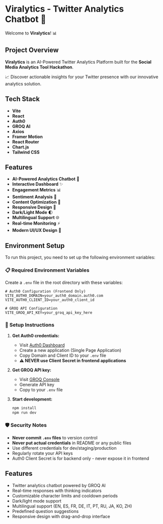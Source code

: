 # Viralytics - Twitter Analytics Chatbot 🚀

Welcome to **Viralytics**! 📊

## Project Overview
**Viralytics** is an AI-Powered Twitter Analytics Platform built for the **Social Media Analytics Tool Hackathon**. 

📈 Discover actionable insights for your Twitter presence with our innovative analytics solution.

## Tech Stack
- **Vite**
- **React**
- **Auth0**
- **GROQ AI**
- **Axios**
- **Framer Motion**
- **React Router**
- **Chart.js**
- **Tailwind CSS**

## Features
- **AI-Powered Analytics Chatbot** 🤖
- **Interactive Dashboard** ✨
- **Engagement Metrics** 📊
- **Sentiment Analysis** 🧠
- **Content Optimization** 📝
- **Responsive Design** 📱
- **Dark/Light Mode** 🌓
- **Multilingual Support** 🌐
- **Real-time Monitoring** ⚡
- **Modern UI/UX Design** 🎨

## Environment Setup

To run this project, you need to set up the following environment variables:

### 📋 Required Environment Variables

Create a `.env` file in the root directory with these variables:

```env
# Auth0 Configuration (Frontend Only)
VITE_AUTH0_DOMAIN=your_auth0_domain.auth0.com
VITE_AUTH0_CLIENT_ID=your_auth0_client_id

# GROQ API Configuration
VITE_GROQ_API_KEY=your_groq_api_key_here
```

### 🔧 Setup Instructions

1. **Get Auth0 credentials:**
   - Visit [Auth0 Dashboard](https://manage.auth0.com/)
   - Create a new application (Single Page Application)
   - Copy Domain and Client ID to your `.env` file
   - **⚠️ NEVER use Client Secret in frontend applications**

2. **Get GROQ API key:**
   - Visit [GROQ Console](https://console.groq.com/)
   - Generate API key
   - Copy to your `.env` file

3. **Start development:**
   ```bash
   npm install
   npm run dev
   ```

### 🛡️ Security Notes

- **Never commit `.env` files** to version control
- **Never put actual credentials** in README or any public files
- Use different credentials for dev/staging/production
- Regularly rotate your API keys
- Auth0 Client Secret is for backend only - never expose it in frontend

## Features

- Twitter analytics chatbot powered by GROQ AI
- Real-time responses with thinking indicators
- Customizable character limits and cooldown periods
- Dark/light mode support
- Multilingual support (EN, ES, FR, DE, IT, PT, RU, JA, KO, ZH)
- Predefined question suggestions
- Responsive design with drag-and-drop interface
